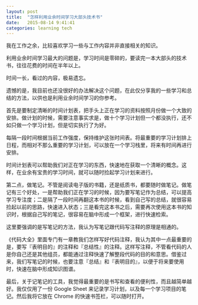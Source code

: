 ```yaml
---
layout: post
title:  "怎样利用业余时间学习大部头技术书"
date:   2015-08-14 9:41:41
categories: learning tech
---
```


我在工作之余，比较喜欢学习一些与工作内容并非直接相关的知识。

利用业余时间学习最大的问题是，学习时间是零碎的，要读完一本大部头的技术书，往往花费的时间在半年以上。

时间一长，看过的内容，极易遗忘。

遗憾的是，我目前也还没很好的办法解决这个问题，在此仅分享我的一些学习和总结的方法，以供也是利用业余时间学习的你参考。

首先是要制定清晰的时间计划表，把手头上正在学习的资料按照月份做一个大致的安排。做计划的时候，需要注意事实求是，做十个学习计划但一个都没执行，还不如只做一个学习计划，但是切实执行了为好。

每隔一段时间根据当前工作强度，保持维护这张时间表。将最重要的学习计划排上日程，而相对不那么重要的学习计划，可以放在一个学习栈里，将来有时间再进行安排。

时间计划表可以帮助我们对正在学习的东西，快速地在获取一个清晰的概念。这样，在业余有宝贵的学习时间，就可以随时捡起学习计划来进行。

第二点，做笔记。不管是阅读电子版的书籍，还是纸质书，都要随时做笔记。做笔记有三个好处，一是帮助我们正在学习的时候，因为要写笔记作为总结，可以提高学习专注度；二是隔了一段时间再翻这本书的时候，看到自己写的总结，就很容易捡起以前的思路，快速进入状态；三是看完这本书之后，需要再次使用这本书的知识时，根据自己写的笔记，很容易在脑中形成一个框架，进行快速检索。

这里要强调的是写笔记的方法，我认为写笔记跟代码写注释的原理是相通的。

《代码大全》里面专门有一章教我们怎样写好代码注释，我认为其中一点最重要的是，要写『表明目的』的注释和『总结性』的注释。这样写注释，不管看代码的人是你自己还是其他组员，都能通过注释快速了解整段代码的目的和意思。借鉴过来，我们写笔记的时候，也要注意『总结』和『表明目的』，以便于将来要使用时，快速在脑中形成知识图谱。

最后，关于记笔记的工具，我觉得最重要的是书写和查看的便利性，而且越简单越好。我仅仅用了一份 Google Sheet 来记录学习计划，以及每一个学习项目的笔记。然后我将它放在 Chrome 的快速书签栏，可以随时打开。

